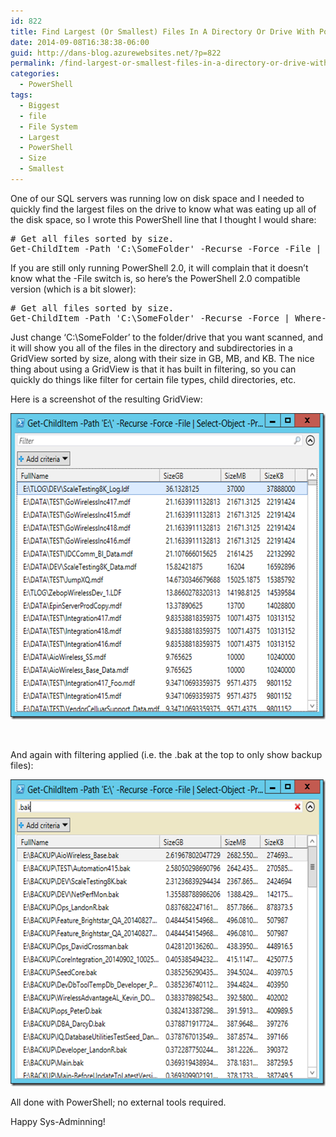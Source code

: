 ```yaml
---
id: 822
title: Find Largest (Or Smallest) Files In A Directory Or Drive With PowerShell
date: 2014-09-08T16:38:38-06:00
guid: http://dans-blog.azurewebsites.net/?p=822
permalink: /find-largest-or-smallest-files-in-a-directory-or-drive-with-powershell/
categories:
  - PowerShell
tags:
  - Biggest
  - file
  - File System
  - Largest
  - PowerShell
  - Size
  - Smallest
---
```

One of our SQL servers was running low on disk space and I needed to quickly find the largest files on the drive to know what was eating up all of the disk space, so I wrote this PowerShell line that I thought I would share:

<div id="scid:C89E2BDB-ADD3-4f7a-9810-1B7EACF446C1:5775a5a4-bc2a-4a22-8fbf-d45ffc0aae87" class="wlWriterEditableSmartContent" style="float: none; padding-bottom: 0px; padding-top: 0px; padding-left: 0px; margin: 0px; display: inline; padding-right: 0px">
  <pre class="brush: powershell; pad-line-numbers: true; title: ; notranslate" title="">
# Get all files sorted by size.
Get-ChildItem -Path 'C:\SomeFolder' -Recurse -Force -File | Select-Object -Property FullName,@{Name='SizeGB';Expression={$_.Length / 1GB}},@{Name='SizeMB';Expression={$_.Length / 1MB}},@{Name='SizeKB';Expression={$_.Length / 1KB}} | Sort-Object { $_.SizeKB } -Descending | Out-GridView
</pre>
</div>

If you are still only running PowerShell 2.0, it will complain that it doesn&#8217;t know what the -File switch is, so here&#8217;s the PowerShell 2.0 compatible version (which is a bit slower):

<div id="scid:C89E2BDB-ADD3-4f7a-9810-1B7EACF446C1:5775a5a4-bc2a-4a22-8fbf-d45ffc0aae87" class="wlWriterEditableSmartContent" style="float: none; padding-bottom: 0px; padding-top: 0px; padding-left: 0px; margin: 0px; display: inline; padding-right: 0px">
  <pre class="brush: powershell; pad-line-numbers: true; title: ; notranslate" title="">
# Get all files sorted by size.
Get-ChildItem -Path 'C:\SomeFolder' -Recurse -Force | Where-Object { !$_.PSIsContainer } | Select-Object -Property FullName,@{Name='SizeGB';Expression={$_.Length / 1GB}},@{Name='SizeMB';Expression={$_.Length / 1MB}},@{Name='SizeKB';Expression={$_.Length / 1KB}} | Sort-Object { $_.SizeKB } -Descending | Out-GridView
</pre>
</div>

Just change ‘C:\SomeFolder’ to the folder/drive that you want scanned, and it will show you all of the files in the directory and subdirectories in a GridView sorted by size, along with their size in GB, MB, and KB. The nice thing about using a GridView is that it has built in filtering, so you can quickly do things like filter for certain file types, child directories, etc.

Here is a screenshot of the resulting GridView:

[<img title="FilesSortedBySize" style="border-top: 0px; border-right: 0px; background-image: none; border-bottom: 0px; padding-top: 0px; padding-left: 0px; border-left: 0px; display: inline; padding-right: 0px" border="0" alt="FilesSortedBySize" src="/assets/Posts/2014/09/FilesSortedBySize_thumb.png" width="600" height="490" />](/assets/Posts/2014/09/FilesSortedBySize.png)

&#160;

And again with filtering applied (i.e. the .bak at the top to only show backup files):

[<img title="FilesSortedBySizeAndFiltered" style="border-top: 0px; border-right: 0px; background-image: none; border-bottom: 0px; padding-top: 0px; padding-left: 0px; border-left: 0px; display: inline; padding-right: 0px" border="0" alt="FilesSortedBySizeAndFiltered" src="/assets/Posts/2014/09/FilesSortedBySizeAndFiltered_thumb.png" width="600" height="491" />](/assets/Posts/2014/09/FilesSortedBySizeAndFiltered.png)

All done with PowerShell; no external tools required.

Happy Sys-Adminning!

